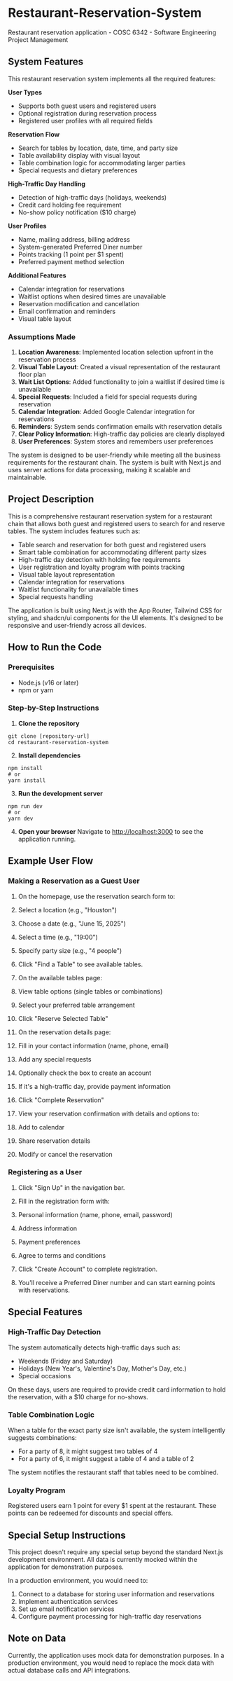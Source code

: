# Restaurant-Reservation-System
Restaurant reservation application - COSC 6342 - Software Engineering Project Management
## System Features

This restaurant reservation system implements all the required features:

**User Types**
  - Supports both guest users and registered users
  - Optional registration during reservation process
  - Registered user profiles with all required fields

**Reservation Flow**
  - Search for tables by location, date, time, and party size
  - Table availability display with visual layout
  - Table combination logic for accommodating larger parties
  - Special requests and dietary preferences

**High-Traffic Day Handling**
  - Detection of high-traffic days (holidays, weekends)
  - Credit card holding fee requirement
  - No-show policy notification ($10 charge)

**User Profiles**
  - Name, mailing address, billing address
  - System-generated Preferred Diner number
  - Points tracking (1 point per $1 spent)
  - Preferred payment method selection

**Additional Features**
  - Calendar integration for reservations
  - Waitlist options when desired times are unavailable
  - Reservation modification and cancellation
  - Email confirmation and reminders
  - Visual table layout


### Assumptions Made

1. **Location Awareness**: Implemented location selection upfront in the reservation process
2. **Visual Table Layout**: Created a visual representation of the restaurant floor plan
3. **Wait List Options**: Added functionality to join a waitlist if desired time is unavailable
4. **Special Requests**: Included a field for special requests during reservation
5. **Calendar Integration**: Added Google Calendar integration for reservations
6. **Reminders**: System sends confirmation emails with reservation details
7. **Clear Policy Information**: High-traffic day policies are clearly displayed
8. **User Preferences**: System stores and remembers user preferences


The system is designed to be user-friendly while meeting all the business requirements for the restaurant chain.
The system is built with Next.js and uses server actions for data processing, making it scalable and maintainable.


## Project Description

This is a comprehensive restaurant reservation system for a restaurant chain that allows both guest and registered users to search for and reserve tables. The system includes features such as:

- Table search and reservation for both guest and registered users
- Smart table combination for accommodating different party sizes
- High-traffic day detection with holding fee requirements
- User registration and loyalty program with points tracking
- Visual table layout representation
- Calendar integration for reservations
- Waitlist functionality for unavailable times
- Special requests handling


The application is built using Next.js with the App Router, Tailwind CSS for styling, and shadcn/ui components for the UI elements. It's designed to be responsive and user-friendly across all devices.

## How to Run the Code

### Prerequisites

- Node.js (v16 or later)
- npm or yarn


### Step-by-Step Instructions

1. **Clone the repository**

```shellscript
git clone [repository-url]
cd restaurant-reservation-system
```


2. **Install dependencies**

```shellscript
npm install
# or
yarn install
```


3. **Run the development server**

```shellscript
npm run dev
# or
yarn dev
```


4. **Open your browser**
Navigate to [http://localhost:3000](http://localhost:3000) to see the application running.


## Example User Flow

### Making a Reservation as a Guest User

1. On the homepage, use the reservation search form to:

1. Select a location (e.g., "Houston")
2. Choose a date (e.g., "June 15, 2025")
3. Select a time (e.g., "19:00")
4. Specify party size (e.g., "4 people")



2. Click "Find a Table" to see available tables.
3. On the available tables page:

1. View table options (single tables or combinations)
2. Select your preferred table arrangement
3. Click "Reserve Selected Table"



4. On the reservation details page:

1. Fill in your contact information (name, phone, email)
2. Add any special requests
3. Optionally check the box to create an account
4. If it's a high-traffic day, provide payment information
5. Click "Complete Reservation"



5. View your reservation confirmation with details and options to:

1. Add to calendar
2. Share reservation details
3. Modify or cancel the reservation





### Registering as a User

1. Click "Sign Up" in the navigation bar.
2. Fill in the registration form with:

1. Personal information (name, phone, email, password)
2. Address information
3. Payment preferences
4. Agree to terms and conditions



3. Click "Create Account" to complete registration.
4. You'll receive a Preferred Diner number and can start earning points with reservations.


## Special Features

### High-Traffic Day Detection

The system automatically detects high-traffic days such as:

- Weekends (Friday and Saturday)
- Holidays (New Year's, Valentine's Day, Mother's Day, etc.)
- Special occasions


On these days, users are required to provide credit card information to hold the reservation, with a $10 charge for no-shows.

### Table Combination Logic

When a table for the exact party size isn't available, the system intelligently suggests combinations:

- For a party of 8, it might suggest two tables of 4
- For a party of 6, it might suggest a table of 4 and a table of 2


The system notifies the restaurant staff that tables need to be combined.

### Loyalty Program

Registered users earn 1 point for every $1 spent at the restaurant. These points can be redeemed for discounts and special offers.

## Special Setup Instructions

This project doesn't require any special setup beyond the standard Next.js development environment. All data is currently mocked within the application for demonstration purposes.

In a production environment, you would need to:

1. Connect to a database for storing user information and reservations
2. Implement authentication services
3. Set up email notification services
4. Configure payment processing for high-traffic day reservations


## Note on Data

Currently, the application uses mock data for demonstration purposes. In a production environment, you would need to replace the mock data with actual database calls and API integrations.
